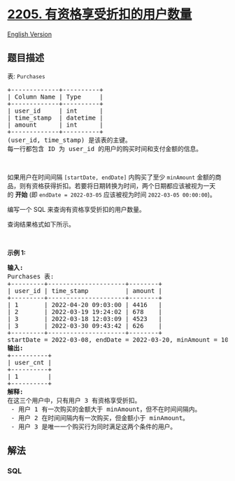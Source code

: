 # [2205. 有资格享受折扣的用户数量](https://leetcode.cn/problems/the-number-of-users-that-are-eligible-for-discount)

[English Version](/solution/2200-2299/2205.The%20Number%20of%20Users%20That%20Are%20Eligible%20for%20Discount/README_EN.md)

## 题目描述

<p>表: <code>Purchases</code></p>

<pre>
+-------------+----------+
| Column Name | Type     |
+-------------+----------+
| user_id     | int      |
| time_stamp  | datetime |
| amount      | int      |
+-------------+----------+
(user_id, time_stamp) 是该表的主键。
每一行都包含 ID 为 user_id 的用户的购买时间和支付金额的信息。
</pre>

<p>&nbsp;</p>

<p>如果用户在时间间隔 <code>[startDate, endDate]</code> 内购买了至少 <code>minAmount</code> 金额的商品，则有资格获得折扣。若要将日期转换为时间，两个日期都应该被视为一天的&nbsp;<strong>开始</strong> (即 <code>endDate = 2022-03-05</code>&nbsp;应该被视为时间 <code>2022-03-05 00:00:00</code>)。</p>

<p>编写一个 SQL 来查询有资格享受折扣的用户数量。</p>

<p>查询结果格式如下所示。</p>

<p>&nbsp;</p>

<p><strong>示例 1:</strong></p>

<pre>
<strong>输入:</strong> 
Purchases 表:
+---------+---------------------+--------+
| user_id | time_stamp          | amount |
+---------+---------------------+--------+
| 1       | 2022-04-20 09:03:00 | 4416   |
| 2       | 2022-03-19 19:24:02 | 678    |
| 3       | 2022-03-18 12:03:09 | 4523   |
| 3       | 2022-03-30 09:43:42 | 626    |
+---------+---------------------+--------+
startDate = 2022-03-08, endDate = 2022-03-20, minAmount = 1000
<strong>输出:</strong> 
+----------+
| user_cnt |
+----------+
| 1        |
+----------+
<strong>解释:</strong>
在这三个用户中，只有用户 3 有资格享受折扣。
 - 用户 1 有一次购买的金额大于 minAmount，但不在时间间隔内。
 - 用户 2 在时间间隔内有一次购买，但金额小于 minAmount。
 - 用户 3 是唯一一个购买行为同时满足这两个条件的用户。</pre>

## 解法

### **SQL**

```sql

```
